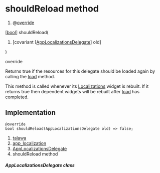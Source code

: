 
<div>

# shouldReload method

</div>


<div>

1.  @[override](https://api.flutter.dev/flutter/dart-core/override-constant.html)

</div>

[[bool](https://api.flutter.dev/flutter/dart-core/bool-class.html)]
shouldReload(

1.  [covariant
    [[AppLocalizationsDelegate](../../utils_app_localization/AppLocalizationsDelegate-class.html)]
    old]

)


override




Returns true if the resources for this delegate should be loaded again
by calling the
[load](../../utils_app_localization/AppLocalizationsDelegate/load.html)
method.

This method is called whenever its
[Localizations](https://api.flutter.dev/flutter/widgets/Localizations-class.html)
widget is rebuilt. If it returns true then dependent widgets will be
rebuilt after
[load](../../utils_app_localization/AppLocalizationsDelegate/load.html)
has completed.



## Implementation

``` language-dart
@override
bool shouldReload(AppLocalizationsDelegate old) => false;
```







1.  [talawa](../../index.html)
2.  [app_localization](../../utils_app_localization/)
3.  [AppLocalizationsDelegate](../../utils_app_localization/AppLocalizationsDelegate-class.html)
4.  shouldReload method

##### AppLocalizationsDelegate class







